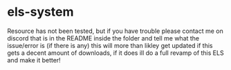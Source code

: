 # els-system
Resource has not been tested, but if you have trouble please contact me on discord that is in the README inside the folder and tell me what the issue/error is (if there is any) this will more than likley get updated if this gets a decent amount of downloads, if it does ill do a full revamp of this ELS and make it better!

